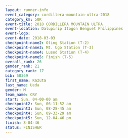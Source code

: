 ```yaml
---
layout: runner-info 
event_category: cordillera-mountain-ultra-2018 
category_km: 50K 
event-title: 2018 CORDILLERA MOUNTAIN ULTRA 
event-location: Dalupirip Itogon Benguet Philippines 
event-logo: 
event-date: 2018-03-03 
checkpoint-name2: Oling Station (T-2) 
checkpoint-name3: Mt. Ugo Station (T-3) 
checkpoint-name4: Lusod Station (T-4) 
checkpoint-name5: Finish (T-5) 
overall_rank: 26
gender_rank: 21
category_rank: 17
bib: 50369
first_name: Kazuta
last_name: Ueda
gender: M
team_name: CRY
start: Sun, 04-00-00 am
checkpoint2: Sun, 06-11-52 am
checkpoint3: Sun, 08-28-45 am
checkpoint4: Sun, 09-33-29 am
checkpoint5: Sun, 12-04-46 pm
finish: 8-04-46
status: FINISHER
---
```

